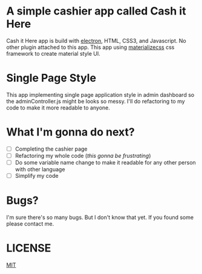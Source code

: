 # A simple cashier app called Cash it Here

Cash it Here app is build with [electron](https://www.electronjs.org/), HTML, CSS3, and Javascript. No other plugin attached to this app. This app using [materializecss](https://materializecss.com/) css framework to create material style UI.

# Single Page Style
This app implementing single page application style in admin dashboard so the adminController.js might be looks so messy. I'll do refactoring to my code to make it more readable to anyone.

# What I'm gonna do next?
- [ ] Completing the cashier page
- [ ] Refactoring my whole code (_this gonna be frustrating_)
- [ ] Do some variable name change to make it readable for any other person with other language
- [ ] Simplify my code

# Bugs?
I'm sure there's so many bugs. But I don't know that yet. If you found some please contact me.

# LICENSE
[MIT](https://opensource.org/licenses/mit-license)
